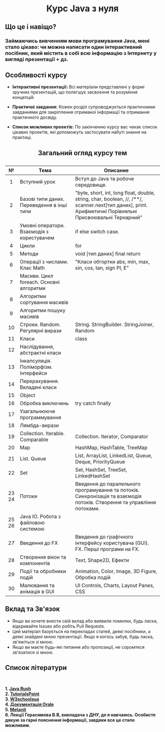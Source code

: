 <h1 align="center"  >Курс Java з нуля</h1>

## Що це і навіщо?
### Займаючись вивченням мови програмування Java, мені стало цікаво: чи можна написати один інтерактивний посібник, який містить в собі всю інформацію з Інтернету у вигляді презентації + дз. 

## Особливості курсу

- **Інтерактивні презентації:** Всі матеріали представлені у формі зручних презентацій, що полегшує засвоєння та розуміння концепцій.

- **Практичні завдання:** Кожен розділ супроводжується практичними завданнями для закріплення отриманої інформації та отримання практичного досвіду.

- **Список можливих проектів:** По закінченню курсу вас чекає список цікавих проектів, які допоможуть застосувати набуті знання на практиці.

<h2 align="center" > Загальний огляд курсу тем <h2/> 
    
| № | Тема                                          | Описание                                                                                           |
|:-:|-----------------------------------------------|----------------------------------------------------------------------------------------------------|
| 1 | Вступний урок                                 | Вступ до Java та робоче середовище.                                                                |
| 2 | Базові типи даних. Переведення в інші типи  | "byte, short, int, long float, double, string, char, boolean, //, /**/, scanner.next[тип даних], print. Арифметичні Порівняльні Присвоювальні Тернарний" |
| 3 | Умовні оператори. Взаємодія з користувачем | if else switch case.                                                                               |
| 4 | Цикли                                         | for | while | do while                                                                               |
| 5 | Методи                                        | void [тип даних] final return                                                                    |
| 6 | Операції з числами. Клас Math                | "Класи обгортки abs, min, max, sin, cos, tan, sign PI, E"                                          |
| 7 | Масиви. Цикл foreach. Основні алгоритми      |                                                                                                    |
| 8 | Алгоритми сортування масивів                 |                                                                                                    |
| 9 | Алгоритми пошуку масивів                     |                                                                                                    |
| 10 | Строки. Random. Регулярні вирази             | String. StringBuilder. StringJoiner, Random                                                        |
| 11 | Класи                                         | class                                                                                              |
| 12 | Наслідування, абстрактні класи               |                                                                                                    |
| 13 | Інкапсуляція. Поліморфізм. Інтерфейси       |                                                                                                    |
| 14 | Перерахування. Вкладені класи                |                                                                                                    |
| 15 | Object                                        |                                                                                                    |
| 16 | Обробка виключень                            | try catch finally                                                                                  |
| 17 | Узагальнююче программування                 |                                                                                                    |
| 18 | Лямбда-вирази                                |                                                                                                    |
| 19 | Collection. Iterable. Comparable              | Collection. Iterator, Comparator                                                                   |
| 20 | Map                                           | HashMap, HashTable, TreeMap                                                                        |
| 21 | List. Queue                                   | List, ArrayList, LinkedList, Queue, Deque, PriorityQueue                                          |
| 22 | Set                                           | Set, HashSet, TreeSet, LinkedHashSet                                                               |
| 23 24 | Потоки                                        | Введення до паралельного програмування та потоків. Синхронізація та взаємодія потоків. Створення та управління потоками. |
| 25 26 | Java IO. Робота з файловою системою          |                                                                                                    |
| 27 | Введення до FX                               | Введення до графічного інтерфейсу користувача (GUI). FX. Перші програми на FX.                  |
| 28 | Створення вікон та компонентів               | Text, Shape2D, Eфекти                                                                              |
| 29 | Події та обробники подій                     | Animation, Color, Image, 3D Figure, Обробка подій                                                  |
| 30 | Малювання та анімація в GUI                 | UI Controls, Charts, Layout Panes, CSS                                                            |

## Вклад та Зв'язок
- Якщо ви хочете внести свій вклад або виявили помилки, будь ласка, відкривайте Issues або робіть Pull Requests.
- Цей матеріал базується на перекладах статей, деякі посібники, а деякі знайдені мною презентації. Якщо я когось забув, будь ласка, зв'яжіться зі мною.
- Якщо ви маєте будь-які питання або пропозиції, не соромтеся зв'язатися зі мною.

<h2> Список літератури <h2/> 
<h4> 
    <br/>1. <a href="https://javarush.com/">Java Rush</a>
    <br/>2. <a href="https://www.tutorialspoint.com/java/index.htm">TutorialsPoint</a>
    <br/>3. <a href="https://w3schoolsua.github.io/">W3schoolsua</a>
    <br/>4. <a href="https://docs.oracle.com/en/java/javase/21/docs/api/index.html">Документація Orale</a>
    <br/>5. <a href="https://metanit.com/java/">Metanit</a>
    <br/>6. Лекції Герасимова В.В, викладача з ДНУ, де я навчаюсь. Особисте дякую за гарні пояснення інформації, завдяки все це стало можливим.
<h4> 
